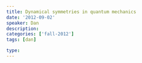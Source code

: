```yaml
---
title: Dynamical symmetries in quantum mechanics
date: '2012-09-02'
speaker: Dan
description:
categories: ['fall-2012']
tags: [dan]

type: 
---
```

